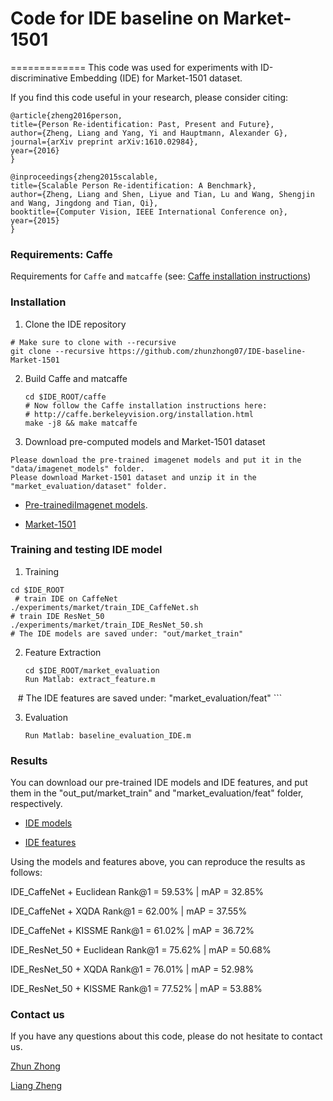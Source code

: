 # Code for IDE baseline on Market-1501
=============
This code was used for experiments with ID-discriminative Embedding (IDE) for Market-1501 dataset.

If you find this code useful in your research, please consider citing:

    @article{zheng2016person,
    title={Person Re-identification: Past, Present and Future},
    author={Zheng, Liang and Yang, Yi and Hauptmann, Alexander G},
    journal={arXiv preprint arXiv:1610.02984},
    year={2016}
    }
    
    @inproceedings{zheng2015scalable,
    title={Scalable Person Re-identification: A Benchmark},
    author={Zheng, Liang and Shen, Liyue and Tian, Lu and Wang, Shengjin and Wang, Jingdong and Tian, Qi},
    booktitle={Computer Vision, IEEE International Conference on},
    year={2015}
    }


### Requirements: Caffe

Requirements for `Caffe` and `matcaffe` (see: [Caffe installation instructions](http://caffe.berkeleyvision.org/installation.html))

### Installation
1. Clone the IDE repository
  ```Shell
  # Make sure to clone with --recursive
  git clone --recursive https://github.com/zhunzhong07/IDE-baseline-Market-1501
  ```

2. Build Caffe and matcaffe
    ```Shell
    cd $IDE_ROOT/caffe
    # Now follow the Caffe installation instructions here:
    # http://caffe.berkeleyvision.org/installation.html
    make -j8 && make matcaffe
    ```

3. Download pre-computed models and Market-1501 dataset
  ```Shell
  Please download the pre-trained imagenet models and put it in the "data/imagenet_models" folder.
  Please download Market-1501 dataset and unzip it in the "market_evaluation/dataset" folder. 
  ```
  
- [Pre-trainediImagenet models](https://pan.baidu.com/s/1o7YZT8Y).
  
- [Market-1501](https://pan.baidu.com/s/1ntIi2Op)

### Training and testing IDE model

1. Training 
  ```Shell
  cd $IDE_ROOT
  # train IDE on CaffeNet
  ./experiments/market/train_IDE_CaffeNet.sh  
  # train IDE ResNet_50
  ./experiments/market/train_IDE_ResNet_50.sh
  # The IDE models are saved under: "out/market_train"
  ```
  
2. Feature Extraction
     ```Shell
    cd $IDE_ROOT/market_evaluation
    Run Matlab: extract_feature.m
    # The IDE features are saved under: "market_evaluation/feat"
    ```

3. Evaluation
     ```Shell
    Run Matlab: baseline_evaluation_IDE.m
    ```

### Results
You can download our pre-trained IDE models and IDE features, and put them in the "out_put/market_train"  and "market_evaluation/feat" folder, respectively. 

- [IDE models](https://pan.baidu.com/s/1gfE5EAf) 

- [IDE features](https://pan.baidu.com/s/1bI3yqU)


Using the models and features above, you can reproduce the results as follows:



IDE_CaffeNet + Euclidean    Rank@1 = 59.53% | mAP = 32.85%

IDE_CaffeNet + XQDA         Rank@1 = 62.00% | mAP = 37.55%

IDE_CaffeNet + KISSME       Rank@1 = 61.02% | mAP = 36.72%

IDE_ResNet_50 + Euclidean   Rank@1 = 75.62% | mAP = 50.68%

IDE_ResNet_50 + XQDA        Rank@1 = 76.01% | mAP = 52.98%

IDE_ResNet_50 + KISSME      Rank@1 = 77.52% | mAP = 53.88%


### Contact us

If you have any questions about this code, please do not hesitate to contact us.

[Zhun Zhong](http://zhunzhong.site)

[Liang Zheng](http://liangzheng.com.cn)
   
